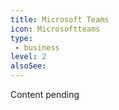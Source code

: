 ```yaml
---
title: Microsoft Teams
icon: Microsoftteams
type:
 - business
level: 2
alsoSee:
---
```


Content pending
